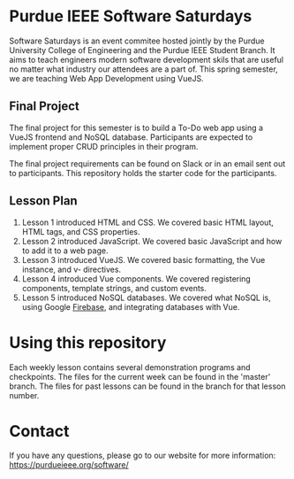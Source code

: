 # Purdue IEEE Software Saturdays
Software Saturdays is an event commitee hosted jointly by the Purdue University College of Engineering and the Purdue IEEE Student Branch.
It aims to teach engineers modern software development skils that are useful no matter what industry our attendees are a part of.
This spring semester, we are teaching Web App Development using VueJS.

## Final Project
The final project for this semester is to build a To-Do web app using a VueJS frontend and NoSQL database.
Participants are expected to implement proper CRUD principles in their program.

The final project requirements can be found on Slack or in an email sent out to participants. This repository
holds the starter code for the participants.

## Lesson Plan
1. Lesson 1 introduced HTML and CSS. We covered basic HTML layout, HTML tags, and CSS properties.
2. Lesson 2 introduced JavaScript. We covered basic JavaScript and how to add it to a web page.
3. Lesson 3 introduced VueJS. We covered basic formatting, the Vue instance, and v- directives.
4. Lesson 4 introduced Vue components. We covered registering components, template strings, and custom events.
5. Lesson 5 introduced NoSQL databases. We covered what NoSQL is, using Google [Firebase](https://firebase.google.com), and integrating databases with Vue.

# Using this repository
Each weekly lesson contains several demonstration programs and checkpoints. The files for the current week can be found in the 'master' branch.
The files for past lessons can be found in the branch for that lesson number.

# Contact
If you have any questions, please go to our website for more information:
https://purdueieee.org/software/